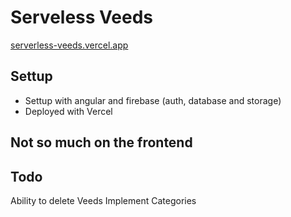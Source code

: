 # Serveless Veeds
[serverless-veeds.vercel.app](https://serverless-veeds.vercel.app)

## Settup
- Settup with angular and firebase (auth, database and storage)
- Deployed with Vercel

## Not so much on the frontend

## Todo
Ability to delete Veeds
Implement Categories



